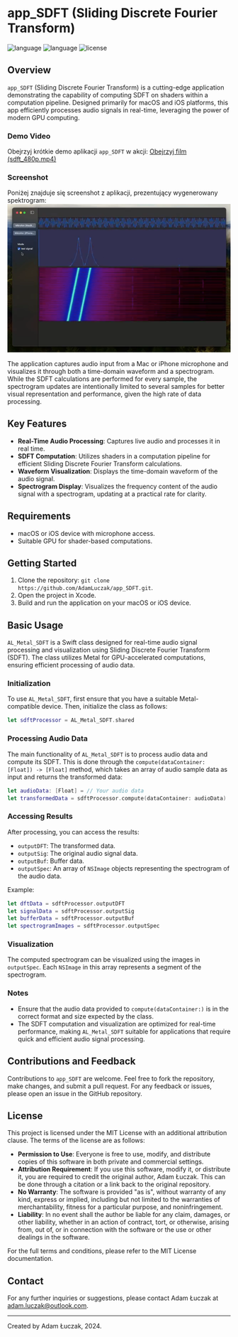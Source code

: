 
# app_SDFT (Sliding Discrete Fourier Transform)

![language](https://img.shields.io/badge/language-Swift-orange)
![language](https://img.shields.io/badge/language-C%2FMetal-blue)
![license](https://img.shields.io/badge/license-MIT-green)

## Overview
`app_SDFT` (Sliding Discrete Fourier Transform) is a cutting-edge application demonstrating the capability of computing SDFT on shaders within a computation pipeline. Designed primarily for macOS and iOS platforms, this app efficiently processes audio signals in real-time, leveraging the power of modern GPU computing.

### Demo Video
Obejrzyj krótkie demo aplikacji `app_SDFT` w akcji:
[Obejrzyj film (sdft_480p.mp4)](media/sdft_480p.mp4)

### Screenshot
Poniżej znajduje się screenshot z aplikacji, prezentujący wygenerowany spektrogram:
![Screenshot with Spectrogram](media/sdft_screen.png)

The application captures audio input from a Mac or iPhone microphone and visualizes it through both a time-domain waveform and a spectrogram. While the SDFT calculations are performed for every sample, the spectrogram updates are intentionally limited to several samples for better visual representation and performance, given the high rate of data processing.

## Key Features
- **Real-Time Audio Processing**: Captures live audio and processes it in real time.
- **SDFT Computation**: Utilizes shaders in a computation pipeline for efficient Sliding Discrete Fourier Transform calculations.
- **Waveform Visualization**: Displays the time-domain waveform of the audio signal.
- **Spectrogram Display**: Visualizes the frequency content of the audio signal with a spectrogram, updating at a practical rate for clarity.

## Requirements
- macOS or iOS device with microphone access.
- Suitable GPU for shader-based computations.

## Getting Started
1. Clone the repository: `git clone https://github.com/AdamLuczak/app_SDFT.git`.
2. Open the project in Xcode.
3. Build and run the application on your macOS or iOS device.

## Basic Usage

`AL_Metal_SDFT` is a Swift class designed for real-time audio signal processing and visualization using Sliding Discrete Fourier Transform (SDFT). The class utilizes Metal for GPU-accelerated computations, ensuring efficient processing of audio data.

### Initialization
To use `AL_Metal_SDFT`, first ensure that you have a suitable Metal-compatible device. Then, initialize the class as follows:
```swift
let sdftProcessor = AL_Metal_SDFT.shared
```

### Processing Audio Data
The main functionality of `AL_Metal_SDFT` is to process audio data and compute its SDFT. This is done through the `compute(dataContainer: [Float]) -> [Float]` method, which takes an array of audio sample data as input and returns the transformed data:
```swift
let audioData: [Float] = // Your audio data
let transformedData = sdftProcessor.compute(dataContainer: audioData)
```

### Accessing Results
After processing, you can access the results:
- `outputDFT`: The transformed data.
- `outputSig`: The original audio signal data.
- `outputBuf`: Buffer data.
- `outputSpec`: An array of `NSImage` objects representing the spectrogram of the audio data.

Example:
```swift
let dftData = sdftProcessor.outputDFT
let signalData = sdftProcessor.outputSig
let bufferData = sdftProcessor.outputBuf
let spectrogramImages = sdftProcessor.outputSpec
```

### Visualization
The computed spectrogram can be visualized using the images in `outputSpec`. Each `NSImage` in this array represents a segment of the spectrogram.

### Notes
- Ensure that the audio data provided to `compute(dataContainer:)` is in the correct format and size expected by the class.
- The SDFT computation and visualization are optimized for real-time performance, making `AL_Metal_SDFT` suitable for applications that require quick and efficient audio signal processing.

## Contributions and Feedback
Contributions to `app_SDFT` are welcome. Feel free to fork the repository, make changes, and submit a pull request. For any feedback or issues, please open an issue in the GitHub repository.

## License
This project is licensed under the MIT License with an additional attribution clause. The terms of the license are as follows:

- **Permission to Use**: Everyone is free to use, modify, and distribute copies of this software in both private and commercial settings.
- **Attribution Requirement**: If you use this software, modify it, or distribute it, you are required to credit the original author, Adam Łuczak. This can be done through a citation or a link back to the original repository.
- **No Warranty**: The software is provided "as is", without warranty of any kind, express or implied, including but not limited to the warranties of merchantability, fitness for a particular purpose, and noninfringement.
- **Liability**: In no event shall the author be liable for any claim, damages, or other liability, whether in an action of contract, tort, or otherwise, arising from, out of, or in connection with the software or the use or other dealings in the software.

For the full terms and conditions, please refer to the MIT License documentation.


## Contact
For any further inquiries or suggestions, please contact Adam Łuczak at adam.luczak@outlook.com.

---

Created by Adam Łuczak, 2024.
